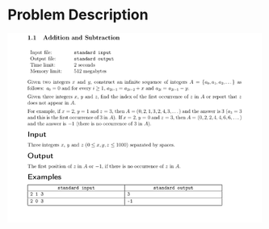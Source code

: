 # Problem Description

![Addition and Substraction](https://github.com/strikersps/Competitive-Programming/blob/master/Other-Programs/Addition-and-Substraction/Problem-Description.png)
